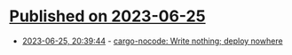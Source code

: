 # [Published on 2023-06-25](index.md)

* [2023-06-25, 20:39:44](https://lobste.rs/s/f85ewt/cargo_nocode_write_nothing_deploy) - [cargo-nocode: Write nothing; deploy nowhere](https://github.com/orhun/cargo-nocode)
